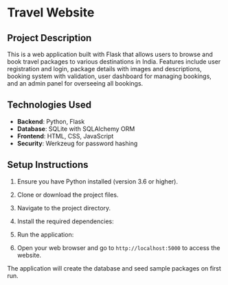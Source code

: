 # Travel Website

## Project Description

This is a web application built with Flask that allows users to browse and book travel packages to various destinations in India. Features include user registration and login, package details with images and descriptions, booking system with validation, user dashboard for managing bookings, and an admin panel for overseeing all bookings.

## Technologies Used

- **Backend**: Python, Flask
- **Database**: SQLite with SQLAlchemy ORM
- **Frontend**: HTML, CSS, JavaScript
- **Security**: Werkzeug for password hashing

## Setup Instructions

1. Ensure you have Python installed (version 3.6 or higher).
2. Clone or download the project files.
3. Navigate to the project directory.
4. Install the required dependencies:
  
5. Run the application:
   
6. Open your web browser and go to `http://localhost:5000` to access the website.

The application will create the database and seed sample packages on first run.
